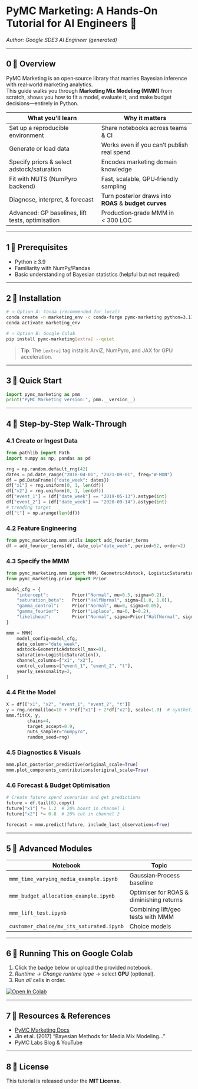 
# PyMC Marketing: A Hands‑On Tutorial for AI Engineers 🚀  
*Author: Google SDE3 AI Engineer (generated)*  

---

## 0 ️⃣ Overview  
PyMC Marketing is an open‑source library that marries Bayesian inference with real‑world marketing analytics.  
This guide walks you through **Marketing Mix Modeling (MMM)** from scratch, shows you how to fit a model, evaluate it, and
make budget decisions—entirely in Python.

| What you’ll learn | Why it matters |
|-------------------|----------------|
| Set up a reproducible environment | Share notebooks across teams & CI |
| Generate or load data | Works even if you can’t publish real spend |
| Specify priors & select adstock/saturation | Encodes marketing domain knowledge |
| Fit with NUTS (NumPyro backend) | Fast, scalable, GPU‑friendly sampling |
| Diagnose, interpret, & forecast | Turn posterior draws into **ROAS** & **budget curves** |
| Advanced: GP baselines, lift tests, optimisation | Production‑grade MMM in < 300 LOC |

---

## 1 ️⃣ Prerequisites  
* Python ≥ 3.9  
* Familiarity with NumPy/Pandas  
* Basic understanding of Bayesian statistics (helpful but not required)

---

## 2 ️⃣ Installation  

```bash
# ⭐ Option A: Conda (recommended for local)
conda create -n marketing_env -c conda-forge pymc-marketing python=3.11
conda activate marketing_env

# ⭐ Option B: Google Colab
pip install pymc-marketing[extra] --quiet
```

> **Tip**: The `[extra]` tag installs ArviZ, NumPyro, and JAX for GPU acceleration.

---

## 3 ️⃣ Quick Start  

```python
import pymc_marketing as pmm
print("PyMC Marketing version:", pmm.__version__)
```

---

## 4 ️⃣ Step‑by‑Step Walk‑Through  

### 4.1 Create or Ingest Data  

```python
from pathlib import Path
import numpy as np, pandas as pd

rng = np.random.default_rng(42)
dates = pd.date_range("2018-04-01", "2021-09-01", freq="W-MON")
df = pd.DataFrame({"date_week": dates})
df["x1"] = rng.uniform(0, 1, len(df))
df["x2"] = rng.uniform(0, 1, len(df))
df["event_1"] = (df["date_week"] == "2019-05-13").astype(int)
df["event_2"] = (df["date_week"] == "2020-09-14").astype(int)
# trending target
df["t"] = np.arange(len(df))
```

### 4.2 Feature Engineering  

```python
from pymc_marketing.mmm.utils import add_fourier_terms
df = add_fourier_terms(df, date_col="date_week", period=52, order=2)
```

### 4.3 Specify the MMM  

```python
from pymc_marketing.mmm import MMM, GeometricAdstock, LogisticSaturation
from pymc_marketing.prior import Prior

model_cfg = {
    "intercept":         Prior("Normal", mu=0.5, sigma=0.2),
    "saturation_beta":   Prior("HalfNormal", sigma=[1.0, 1.0]),
    "gamma_control":     Prior("Normal", mu=0, sigma=0.05),
    "gamma_fourier":     Prior("Laplace", mu=0, b=0.2),
    "likelihood":        Prior("Normal", sigma=Prior("HalfNormal", sigma=6)),
}

mmm = MMM(
    model_config=model_cfg,
    date_column="date_week",
    adstock=GeometricAdstock(l_max=8),
    saturation=LogisticSaturation(),
    channel_columns=["x1", "x2"],
    control_columns=["event_1", "event_2", "t"],
    yearly_seasonality=2,
)
```

### 4.4 Fit the Model  

```python
X = df[["x1", "x2", "event_1", "event_2", "t"]]
y = rng.normal(loc=10 + 3*df["x1"] + 2*df["x2"], scale=1.0)  # synthetic target
mmm.fit(X, y,
        chains=4,
        target_accept=0.9,
        nuts_sampler="numpyro",
        random_seed=rng)
```

### 4.5 Diagnostics & Visuals  

```python
mmm.plot_posterior_predictive(original_scale=True)
mmm.plot_components_contributions(original_scale=True)
```

### 4.6 Forecast & Budget Optimisation  

```python
# Create future spend scenarios and get predictions
future = df.tail(8).copy()
future["x1"] *= 1.2  # 20% boost in channel 1
future["x2"] *= 0.8  # 20% cut in channel 2

forecast = mmm.predict(future, include_last_observations=True)
```

---

## 5 ️⃣ Advanced Modules  

| Notebook | Topic |
|----------|-------|
| `mmm_time_varying_media_example.ipynb` | Gaussian‑Process baseline |
| `mmm_budget_allocation_example.ipynb` | Optimiser for ROAS & diminishing returns |
| `mmm_lift_test.ipynb` | Combining lift/geo tests with MMM |
| `customer_choice/mv_its_saturated.ipynb` | Choice models |

---

## 6 ️⃣ Running This on Google Colab  

1. Click the badge below or upload the provided notebook.  
2. _Runtime → Change runtime type_ → select **GPU** (optional).  
3. Run _all_ cells in order.

[![Open In Colab](https://colab.research.google.com/assets/colab-badge.svg)](https://colab.research.google.com/github/your‑repo/PyMC_Marketing_Tutorial/blob/main/PyMC_Marketing_Tutorial.ipynb)

---

## 7 ️⃣ Resources & References  

* [PyMC Marketing Docs](https://www.pymc-marketing.io)
* Jin et al. (2017) “Bayesian Methods for Media Mix Modeling…”
* PyMC Labs Blog & YouTube

---

## 8 ️⃣ License  
This tutorial is released under the **MIT License**.  
